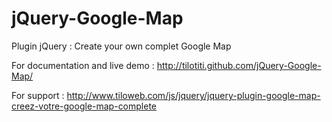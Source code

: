 jQuery-Google-Map
=================

Plugin jQuery : Create your own complet Google Map

For documentation and live demo : http://tilotiti.github.com/jQuery-Google-Map/

For support : http://www.tiloweb.com/js/jquery/jquery-plugin-google-map-creez-votre-google-map-complete